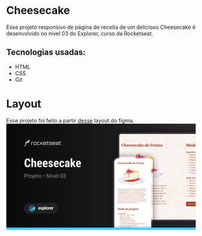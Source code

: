# Cheesecake
Esse projeto responsivo de página de receita de um delicioso Cheesecake é desenvolvido no nível 03 do Explorer, curso da Rocketseat.

## Tecnologias usadas:
- HTML <br>
- CSS <br>
- Git

# Layout
Esse projeto foi feito a partir [desse](<https://www.figma.com/file/QICl3lMP3NuKaTk1XtOvrM/Cheesecake-%E2%80%A2-Projeto-Explorer-(Community)?type=design&node-id=1-754&mode=design>) layout do figma.
<br>
<img src="./img/cover.png" alt="imagem do projeto">